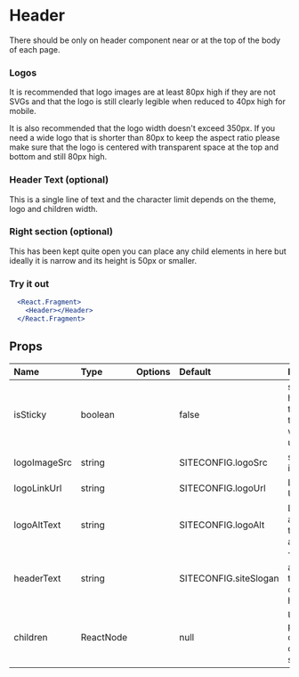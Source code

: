 # Header

There should be only on header component near or at the top of the body of each page.

### Logos

It is recommended that logo images are at least 80px high if they are not SVGs and that the logo is still clearly legible when reduced to 40px high for mobile.

It is also recommended that the logo width doesn't exceed 350px. If you need a wide logo that is shorter than 80px to keep the aspect ratio please make sure that the logo is centered with transparent space at the top and bottom and still 80px high.

### Header Text (optional)

This is a single line of text and the character limit depends on the theme, logo and children width.

### Right section (optional)

This has been kept quite open you can place any child elements in here but ideally it is narrow and its height is 50px or smaller.

### Try it out

```.jsx
  <React.Fragment>
    <Header></Header>
  </React.Fragment>
```

## Props

| Name         | Type      | Options | Default               | Description                                                      |
| :----------- | :-------- | :-----: | :-------------------- | :--------------------------------------------------------------- |
| isSticky     | boolean   |         | false                 | should header stick to the top of the page when the user scrolls |
| logoImageSrc | string    |         | SITECONFIG.logoSrc    | src of logo image                                                |
| logoLinkUrl  | string    |         | SITECONFIG.logoUrl    | Logo link URL                                                    |
| logoAltText  | string    |         | SITECONFIG.logoAlt    | Logo link alternative text for accessibility                     |
| headerText   | string    |         | SITECONFIG.siteSlogan | Text that appears in the center of the header                    |
| children     | ReactNode |         | null                  | Used to place components on the right side                       |
